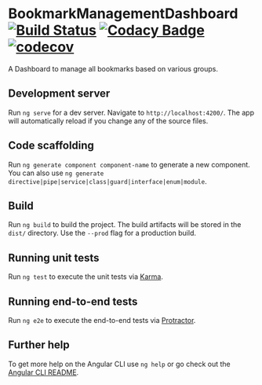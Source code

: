 # BookmarkManagementDashboard [![Build Status](https://travis-ci.com/dECRISES/bookmark-management-dashboard.svg?token=zX2weUHwwiLhJBntsmcM&branch=master)](https://travis-ci.com/github/dECRISES/bookmark-management-dashboard) [![Codacy Badge](https://app.codacy.com/project/badge/Grade/0b2450e7edb44a29b905bb8e80c6cb2a)](https://www.codacy.com?utm_source=github.com&utm_medium=referral&utm_content=dECRISES/bookmark-management-dashboard&utm_campaign=Badge_Grade) [![codecov](https://codecov.io/gh/dECRISES/bookmark-management-dashboard/branch/master/graph/badge.svg?token=QX3TNA431I)](https://codecov.io/gh/dECRISES/bookmark-management-dashboard)

A Dashboard to manage all bookmarks based on various groups.

## Development server

Run `ng serve` for a dev server. Navigate to `http://localhost:4200/`. The app will automatically reload if you change any of the source files.

## Code scaffolding

Run `ng generate component component-name` to generate a new component. You can also use `ng generate directive|pipe|service|class|guard|interface|enum|module`.

## Build

Run `ng build` to build the project. The build artifacts will be stored in the `dist/` directory. Use the `--prod` flag for a production build.

## Running unit tests

Run `ng test` to execute the unit tests via [Karma](https://karma-runner.github.io).

## Running end-to-end tests

Run `ng e2e` to execute the end-to-end tests via [Protractor](http://www.protractortest.org/).

## Further help

To get more help on the Angular CLI use `ng help` or go check out the [Angular CLI README](https://github.com/angular/angular-cli/blob/master/README.md).
